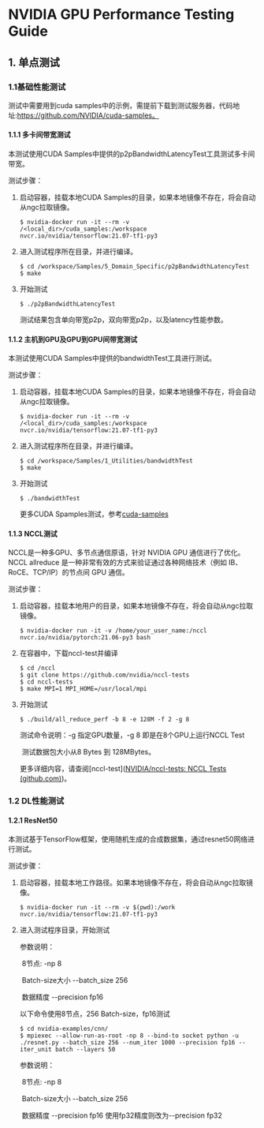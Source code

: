 #  NVIDIA GPU Performance Testing Guide



## 1. 单点测试

### 1.1基础性能测试

测试中需要用到cuda samples中的示例，需提前下载到测试服务器，代码地址:https://github.com/NVIDIA/cuda-samples。

#### 1.1.1 多卡间带宽测试

本测试使用CUDA Samples中提供的p2pBandwidthLatencyTest工具测试多卡间带宽。

测试步骤：

1. 启动容器，挂载本地CUDA Samples的目录，如果本地镜像不存在，将会自动从ngc拉取镜像。

   ```
   $ nvidia-docker run -it --rm -v /<local_dir>/cuda_samples:/workspace nvcr.io/nvidia/tensorflow:21.07-tf1-py3
   ```

2. 进入测试程序所在目录，并进行编译。

   ```
   $ cd /workspace/Samples/5_Domain_Specific/p2pBandwidthLatencyTest
   $ make
   ```

3. 开始测试

   ```
   $ ./p2pBandwidthLatencyTest
   ```

   测试结果包含单向带宽p2p，双向带宽p2p，以及latency性能参数。

   

#### 1.1.2 主机到GPU及GPU到GPU间带宽测试

本测试使用CUDA Samples中提供的bandwidthTest工具进行测试。

测试步骤：

1. 启动容器，挂载本地CUDA Samples的目录，如果本地镜像不存在，将会自动从ngc拉取镜像。

   ```
   $ nvidia-docker run -it --rm -v /<local_dir>/cuda_samples:/workspace nvcr.io/nvidia/tensorflow:21.07-tf1-py3
   ```

2. 进入测试程序所在目录，并进行编译。

   ```
   $ cd /workspace/Samples/1_Utilities/bandwidthTest
   $ make
   ```

6. 开始测试

   ```
   $ ./bandwidthTest
   ```

   更多CUDA Spamples测试，参考[cuda-samples](https://github.com/NVIDIA/cuda-samples)

#### 1.1.3 NCCL测试

NCCL是一种多GPU、多节点通信原语，针对 NVIDIA GPU 通信进行了优化。 NCCL allreduce 是一种非常有效的方式来验证通过各种网络技术（例如 IB、RoCE、TCP/IP）的节点间 GPU 通信。

测试步骤：

1. 启动容器，挂载本地用户的目录，如果本地镜像不存在，将会自动从ngc拉取镜像。

   ```
   $ nvidia-docker run -it -v /home/your_user_name:/nccl nvcr.io/nvidia/pytorch:21.06-py3 bash
   ```

2. 在容器中，下载nccl-test并编译

   ```
   $ cd /nccl
   $ git clone https://github.com/nvidia/nccl-tests
   $ cd nccl-tests
   $ make MPI=1 MPI_HOME=/usr/local/mpi
   ```

3. 开始测试

   ```
   $ ./build/all_reduce_perf -b 8 -e 128M -f 2 -g 8
   ```

   测试命令说明：-g 指定GPU数量，-g 8 即是在8个GPU上运行NCCL Test

   ​                          测试数据包大小从8 Bytes 到 128MBytes。

   更多详细内容，请查阅[nccl-test]([NVIDIA/nccl-tests: NCCL Tests (github.com)](https://github.com/NVIDIA/nccl-tests))。

### 1.2 DL性能测试

#### 1.2.1 ResNet50

本测试基于TensorFlow框架，使用随机生成的合成数据集，通过resnet50网络进行测试。

测试步骤：

1. 启动容器，挂载本地工作路径。如果本地镜像不存在，将会自动从ngc拉取镜像。

   ```
   $ nvidia-docker run -it --rm -v $(pwd):/work nvcr.io/nvidia/tensorflow:21.07-tf1-py3
   ```

2. 进入测试程序目录，开始测试

   参数说明：

   ​                    8节点:                 -np 8

   ​                    Batch-size大小 --batch_size 256

   ​                    数据精度            --precision fp16

   以下命令使用8节点，256 Batch-size，fp16测试

   ```
   $ cd nvidia-examples/cnn/
   $ mpiexec --allow-run-as-root -np 8 --bind-to socket python -u ./resnet.py --batch_size 256 --num_iter 1000 --precision fp16 --iter_unit batch --layers 50
   ```

   参数说明：

   ​                    8节点:                 -np 8

   ​                    Batch-size大小 --batch_size 256

   ​                    数据精度            --precision fp16  使用fp32精度则改为--precision fp32

